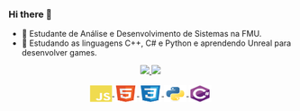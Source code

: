 ### Hi there 👋

- 🔭 Estudante de Análise e Desenvolvimento de Sistemas na FMU.
- 🌱 Estudando as linguagens C++, C# e Python e aprendendo Unreal para desenvolver games.

<div align="center">
  <a href="https://github.com/kaylorlira">
  <img height="130em" src="https://github-readme-stats.vercel.app/api?username=kaylorlira&show_icons=true&theme=midnight-purple&include_all_commits=true&count_private=true"/>
  <img height="130em" src="https://github-readme-stats.vercel.app/api/top-langs/?username=kaylorlira&layout=compact&langs_count=7&theme=midnight-purple"/>
</div>
<div style="display: inline_block" align="center"><br>
  <img align="center" alt="Kay-Js" height="30" width="40" src="https://raw.githubusercontent.com/devicons/devicon/master/icons/javascript/javascript-plain.svg">
  <img align="center" alt="Kay-HTML" height="30" width="40" src="https://raw.githubusercontent.com/devicons/devicon/master/icons/html5/html5-original.svg">
  <img align="center" alt="Kay-CSS" height="30" width="40" src="https://raw.githubusercontent.com/devicons/devicon/master/icons/css3/css3-original.svg">
  <img align="center" alt="Kay-Python" height="30" width="40" src="https://raw.githubusercontent.com/devicons/devicon/master/icons/python/python-original.svg">
  <img align="center" alt="Kay-Csharp" height="30" width="40" src="https://raw.githubusercontent.com/devicons/devicon/master/icons/csharp/csharp-original.svg">
</div>
